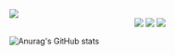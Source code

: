 <img src="https://capsule-render.vercel.app/api?type=waving&color=auto&height=200&section=header&text=개발자 취업을 희망하는 이지훈 입니다&fontSize=90" />

<div align="center">
	<img src="https://img.shields.io/badge/JS-F7DF1E?style=flat&logo=JavaScript&logoColor=white" />
	<img src="https://img.shields.io/badge/HTML5-E34F26?style=flat&logo=HTML5&logoColor=white" />
	<img src="https://img.shields.io/badge/CSS3-1572B6?style=flat&logo=CSS3&logoColor=white" />
</div>

![Anurag's GitHub stats](https://github-readme-stats.vercel.app/api?username=Ljihoon&show_icons=true&theme=radical)
